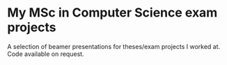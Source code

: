 # My MSc in Computer Science exam projects

A selection of beamer presentations for theses/exam projects I worked at. Code available on request.

